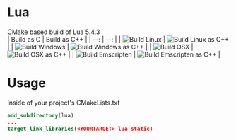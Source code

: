 # Lua
CMake based build of Lua 5.4.3  
| Build as C | Build as C++ |
| --: | --: |
| ![Build Linux](https://github.com/walterschell/Lua/actions/workflows/build-linux.yml/badge.svg?branch=master) | ![Build Linux as C++](https://github.com/walterschell/Lua/actions/workflows/build-emscripten-cxx.yml/badge.svg?branch=master) |
| ![Build Windows](https://github.com/walterschell/Lua/actions/workflows/build-windows.yml/badge.svg?branch=master) | ![Build Windows as C++](https://github.com/walterschell/Lua/actions/workflows/build-windows-cxx.yml/badge.svg?branch=master) |
| ![Build OSX](https://github.com/walterschell/Lua/actions/workflows/build-osx.yml/badge.svg?branch=master) | ![Build OSX as C++](https://github.com/walterschell/Lua/actions/workflows/build-osx-cxx.yml/badge.svg?branch=master) |
| ![Build Emscripten](https://github.com/walterschell/Lua/actions/workflows/build-emscripten.yml/badge.svg?branch=master) | ![Build Emscripten as C++](https://github.com/walterschell/Lua/actions/workflows/build-emscripten-cxx.yml/badge.svg?branch=master) |
# Usage
Inside of your project's CMakeLists.txt
```cmake
add_subdirectory(lua)
...
target_link_libraries(<YOURTARGET> lua_static)
```
